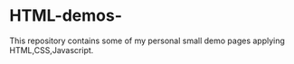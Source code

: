 # HTML-demos-
This repository contains some of my personal small demo pages applying  HTML,CSS,Javascript. 
